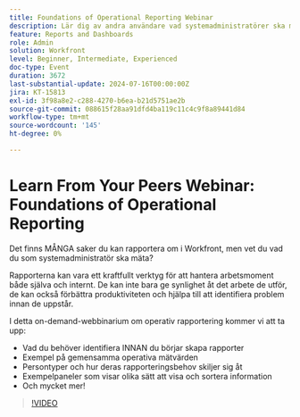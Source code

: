 ```yaml
---
title: Foundations of Operational Reporting Webinar
description: Lär dig av andra användare vad systemadministratörer ska mäta i Workfront. Upptäck viktiga mätvärden, rapporteringsbehov och exempelpaneler i vårt on-demand-webbinarium.
feature: Reports and Dashboards
role: Admin
solution: Workfront
level: Beginner, Intermediate, Experienced
doc-type: Event
duration: 3672
last-substantial-update: 2024-07-16T00:00:00Z
jira: KT-15813
exl-id: 3f98a8e2-c288-4270-b6ea-b21d5751ae2b
source-git-commit: 088615f28aa91dfd4ba119c11c4c9f8a89441d84
workflow-type: tm+mt
source-wordcount: '145'
ht-degree: 0%

---
```


# Learn From Your Peers Webinar: Foundations of Operational Reporting

Det finns MÅNGA saker du kan rapportera om i Workfront, men vet du vad du som systemadministratör ska mäta?

Rapporterna kan vara ett kraftfullt verktyg för att hantera arbetsmoment både själva och internt. De kan inte bara ge synlighet åt det arbete de utför, de kan också förbättra produktiviteten och hjälpa till att identifiera problem innan de uppstår.

I detta on-demand-webbinarium om operativ rapportering kommer vi att ta upp:

* Vad du behöver identifiera INNAN du börjar skapa rapporter
* Exempel på gemensamma operativa mätvärden
* Persontyper och hur deras rapporteringsbehov skiljer sig åt
* Exempelpaneler som visar olika sätt att visa och sortera information
* Och mycket mer!

>[!VIDEO](https://video.tv.adobe.com/v/3431007/?learn=on)
